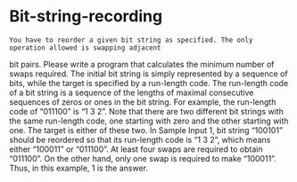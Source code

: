 # Bit-string-recording
    You have to reorder a given bit string as specified. The only operation allowed is swapping adjacent
bit pairs. Please write a program that calculates the minimum number of swaps required.
    The initial bit string is simply represented by a sequence of bits, while the target is specified by a
run-length code. The run-length code of a bit string is a sequence of the lengths of maximal consecutive
sequences of zeros or ones in the bit string. For example, the run-length code of “011100” is “1 3 2”.
Note that there are two different bit strings with the same run-length code, one starting with zero and
the other starting with one. The target is either of these two.
    In Sample Input 1, bit string “100101” should be reordered so that its run-length code is “1 3 2”,
which means either “100011” or “011100”. At least four swaps are required to obtain “011100”. On the
other hand, only one swap is required to make “100011”. Thus, in this example, 1 is the answer.
